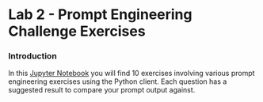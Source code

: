 # Lab 2 - Prompt Engineering Challenge Exercises

### Introduction


In this [Jupyter Notebook](./prompt_engineering_challenge.ipynb) you will find 10 exercises involving various prompt engineering exercises using the Python client. Each question has a suggested result to compare your prompt output against.

